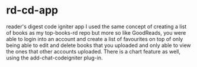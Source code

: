 # rd-cd-app
reader's digest code igniter app
I used the same concept of creating a list of books as my top-books-rd repo but more so like GoodReads, you were able to login into an account and create a list of favourites on top of only being able to edit and delete books that you uploaded and only able to view the ones that other accounts uploaded.
There is a chart feature as well, using the add-chat-codeigniter plug-in.
